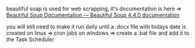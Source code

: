 beautiful soap is used for web scrapping, it's documentation is here => [Beautiful Soup Documentation — Beautiful Soup 4.4.0 documentation](https://beautiful-soup-4.readthedocs.io/en/latest/#)

you will still need to make it run daily until a .docx file with todays date is created 
on linux => cron jobs 
on windows => create a .bat file and add it to the Task Scheduler 